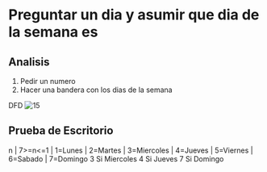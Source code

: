 # Preguntar un dia y asumir que dia de la semana es

## Analisis
1. Pedir un numero
2. Hacer una bandera con los dias de la semana

 DFD
 ![15](https://github.com/ReneDanielRa/Fundamentos_de_Programacion/assets/145809866/39b982fc-7894-4c46-92e8-adbf56533936)

## Prueba de Escritorio
n | 7>=n<=1 | 1=Lunes | 2=Martes | 3=Miercoles | 4=Jueves | 5=Viernes | 6=Sabado | 7=Domingo
3      Si                          Miercoles
4      Si                                         Jueves
7      Si                                                                          Domingo
